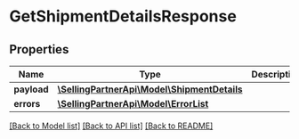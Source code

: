 # GetShipmentDetailsResponse

## Properties
Name | Type | Description | Notes
------------ | ------------- | ------------- | -------------
**payload** | [**\SellingPartnerApi\Model\ShipmentDetails**](ShipmentDetails.md) |  | [optional] 
**errors** | [**\SellingPartnerApi\Model\ErrorList**](ErrorList.md) |  | [optional] 

[[Back to Model list]](../README.md#documentation-for-models) [[Back to API list]](../README.md#documentation-for-api-endpoints) [[Back to README]](../README.md)


